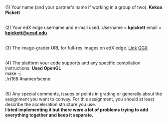 (1) Your name (and your partner's name if working in a group of two). 
**Kekoa Pickett**

<br>(2) Your edX edge username and e-mail used. 
Username = **kpickett** email = **kpickett@ucsd.edu** 

<br>(3) The image-grader URL for full-res images on edX edge. 
[Link](https://raviucsdgroup.s3.amazonaws.com/homework4a/3851b050fb730643a508b2929926d306/20250520153247/index.html)
[GGX](http://18.237.41.100/submissions/kpickett/168/homework4/2025-05-20T18:20:27)



<br>(4) The platform your code supports and any specific compilation instructions.
**Used OpenGL**<br>
make -j <br>
./rt168 #nameofscene <br>

<br>(5) Any special comments, issues or points in grading or generally about the assignment you want to convey. For this assignment, you should at least describe the acceleration structure you use.
<br>
**I tried implementing it but there were a lot of problems trying to add everything together and keep it separate.**
